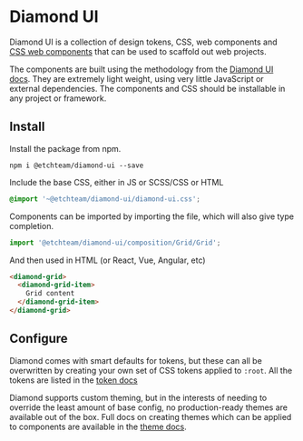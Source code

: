 # Diamond UI

Diamond UI is a collection of design tokens, CSS, web components and [CSS web components](https://etch.co/blog/css-web-components) that can be used to scaffold out web projects.

The components are built using the methodology from the [Diamond UI docs](https://diamond/etch.co). They are extremely light weight, using very little JavaScript or external dependencies. The components and CSS should be installable in any project or framework.

## Install

Install the package from npm.

```shell
npm i @etchteam/diamond-ui --save
```

Include the base CSS, either in JS or SCSS/CSS or HTML

```scss
@import '~@etchteam/diamond-ui/diamond-ui.css';
```

Components can be imported by importing the file, which will also give type completion.

```js
import '@etchteam/diamond-ui/composition/Grid/Grid';
```

And then used in HTML (or React, Vue, Angular, etc)

```html
<diamond-grid>
  <diamond-grid-item>
    Grid content
  </diamond-grid-item>
</diamond-grid>
```

## Configure

Diamond comes with smart defaults for tokens, but these can all be overwritten by creating your own
set of CSS tokens applied to `:root`. All the tokens are listed in the [token docs](https://diamond.etch.co/components?path=/docs/foundations-tokens-border--docs)

Diamond supports custom theming, but in the interests of needing to override the least amount of base config, no production-ready themes are available out of the box. Full docs on creating themes which can be applied to components are available in the [theme docs](https://diamond.etch.co/components?path=/docs/docs-theming--docs).
